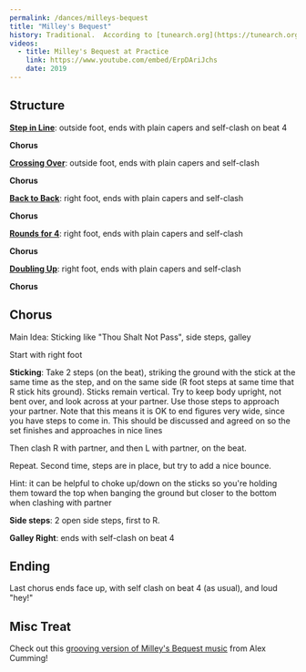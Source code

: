```yaml
---
permalink: /dances/milleys-bequest
title: "Milley's Bequest"
history: Traditional.  According to [tunearch.org](https://tunearch.org/wiki/Annotation:Milley%27s_Bequest), the title is a reference to a bequest made in the fifteenth century by Cannon Thomas Milley. Lichfield had, since 1424, a women's almshouse near Lichfield Cathedral for the care of the poor and infirm. In 1504 Milley re-endowed it "with tenements and lands producing, together with subsequent benefactions, an income of about ₤370, for the maintenance of fifteen aged women, who receive each a weekly allowance of seventeen shillings and sixpence...a dispensary, supported by subscription, was established in 1829" [Samuel Lewis, A Topographical Dictionary of England, 1833]. The building is locally known as Dr. Milley's Hospital, and is still employed (albeit much renovated) as a charity for needy women.
videos:
  - title: Milley's Bequest at Practice
    link: https://www.youtube.com/embed/ErpDAriJchs
    date: 2019
---
```


## Structure

**[Step in Line](/figures#step-in-line)**: outside foot, ends with plain capers and self-clash on beat 4

**Chorus**

**[Crossing Over](/figures#crossing-over)**: outside foot, ends with plain capers and self-clash

**Chorus**

**[Back to Back](/figures#back-to-back)**: right foot, ends with plain capers and self-clash

**Chorus**

**[Rounds for 4](/figures#rounds-for-four)**: right foot, ends with plain capers and self-clash

**Chorus**

**[Doubling Up](/figures#doubling-up)**: right foot, ends with plain capers and self-clash

**Chorus**

## Chorus
Main Idea: Sticking like "Thou Shalt Not Pass", side steps, galley

Start with right foot

**Sticking**: Take 2 steps (on the beat), striking the ground with the stick at the same time as the step, and on the same side (R foot steps at same time that R stick hits ground).  Sticks remain vertical.  Try to keep body upright, not bent over, and look across at your partner.  Use those steps to approach your partner.  Note that this means it is OK to end figures very wide, since you have steps to come in.  This should be discussed and agreed on so the set finishes and approaches in nice lines

Then clash R with partner, and then L with partner, on the beat.

Repeat.  Second time, steps are in place, but try to add a nice bounce.

Hint: it can be helpful to choke up/down on the sticks so you're holding them toward the top when banging the ground but closer to the bottom when clashing with partner

**Side steps**: 2 open side steps, first to R.

**Galley Right**: ends with self-clash on beat 4

## Ending

Last chorus ends face up, with self clash on beat 4 (as usual), and loud "hey!"

## Misc Treat

Check out this [grooving version of Milley's Bequest music](https://www.facebook.com/watch/live/?ref=watch_permalink&v=328637058142283) from Alex Cumming!
